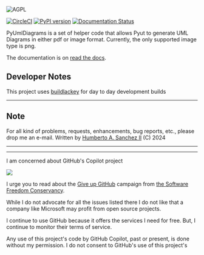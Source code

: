 ![](https://github.com/hasii2011/code-ally-basic/blob/master/developer/agpl-license-web-badge-version-2-256x48.png "AGPL")

[![CircleCI](https://dl.circleci.com/status-badge/img/gh/hasii2011/pyumldiagrams/tree/master.svg?style=shield)](https://dl.circleci.com/status-badge/redirect/gh/hasii2011/pyumldiagrams/tree/master)
[![PyPI version](https://badge.fury.io/py/pyumldiagrams.svg)](https://badge.fury.io/py/pyumldiagrams)
[![Documentation Status](https://readthedocs.org/projects/pyumldiagrams/badge/?version=latest)](https://pyumldiagrams.readthedocs.io/en/latest/?badge=latest)

PyUmlDiagrams is a set of helper code that allows Pyut to generate UML Diagrams in either pdf or image format.  Currently, the only supported image type is png.


The documentation is on [read the docs](https://pyumldiagrams.readthedocs.io/en/latest/).

## Developer Notes
This project uses [buildlackey](https://github.com/hasii2011/buildlackey) for day to day development builds

------

## Note
For all kind of problems, requests, enhancements, bug reports, etc., please drop me an e-mail.
Written by <a href="mailto:email@humberto.a.sanchez.ii@gmail.com?subject=Hello Humberto">Humberto A. Sanchez II</a>  (C) 2024


------


---
I am concerned about GitHub's Copilot project

![](https://github.com/hasii2011/code-ally-basic/blob/master/developer/SillyGitHub.png)

I urge you to read about the
[Give up GitHub](https://GiveUpGitHub.org) campaign from
[the Software Freedom Conservancy](https://sfconservancy.org).

While I do not advocate for all the issues listed there I do not like that
a company like Microsoft may profit from open source projects.

I continue to use GitHub because it offers the services I need for free.  But, I continue
to monitor their terms of service.

Any use of this project's code by GitHub Copilot, past or present, is done
without my permission.  I do not consent to GitHub's use of this project's
